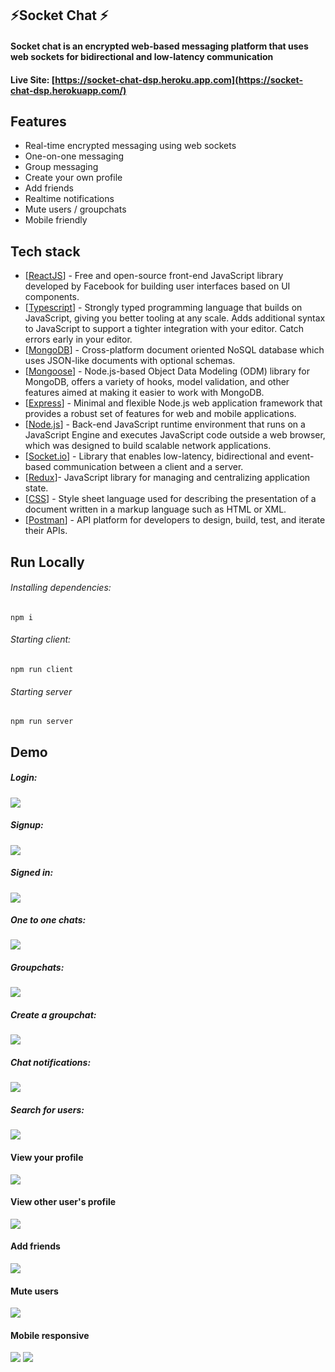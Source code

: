 ## ⚡Socket Chat ⚡
#### Socket chat is an encrypted web-based messaging platform that uses web sockets for bidirectional and low-latency communication

#### Live Site: [https://socket-chat-dsp.heroku.app.com](https://socket-chat-dsp.herokuapp.com/)
## Features
- Real-time encrypted messaging using web sockets
- One-on-one messaging
- Group messaging
- Create your own profile
- Add friends
- Realtime notifications
- Mute users / groupchats
- Mobile friendly

## Tech stack
- [[ReactJS](https://reactjs.org/)] - Free and open-source front-end JavaScript library developed by Facebook for building user interfaces based on UI components.
- [[Typescript](https://www.typescriptlang.org/)] - Strongly typed programming language that builds on JavaScript, giving you better tooling at any scale. Adds additional syntax to JavaScript to support a tighter integration with your editor. Catch errors early in your editor.
- [[MongoDB](https://www.mongodb.com/)] - Cross-platform document oriented NoSQL database which uses JSON-like documents with optional schemas.
- [[Mongoose](https://mongoosejs.com/)] - Node.js-based Object Data Modeling (ODM) library for MongoDB, offers a variety of hooks, model validation, and other features aimed at making it easier to work with MongoDB.
- [[Express](https://expressjs.com/)] -  Minimal and flexible Node.js web application framework that provides a robust set of features for web and mobile applications.
- [[Node.js](https://nodejs.org/en/)] - Back-end JavaScript runtime environment that runs on a JavaScript Engine and executes JavaScript code outside a web browser, which was designed to build scalable network applications.
- [[Socket.io](https://socket.io/)] - Library that enables low-latency, bidirectional and event-based communication between a client and a server.
- [[Redux](https://redux.js.org/)]- JavaScript library for managing and centralizing application state.
- [[CSS](https://developer.mozilla.org/en-US/docs/Web/CSS)] - Style sheet language used for describing the presentation of a document written in a markup language such as HTML or XML.
- [[Postman](https://www.postman.com/)] - API platform for developers to design, build, test, and iterate their APIs.

## Run Locally
###### Installing dependencies:
``
npm i
``
###### Starting client:
``
npm run client
``
###### Starting server
``
npm run server
``

## Demo
##### Login:
![](https://raw.githubusercontent.com/DylanPina/SocketChat/master/client/public/read-me-images/Login.png)
##### Signup:
![](https://raw.githubusercontent.com/DylanPina/SocketChat/master/client/public/read-me-images/Signup.jpg) 
##### Signed in:
![](https://github.com/DylanPina/SocketChat/blob/master/client/public/read-me-images/LoggedIn.jpg?raw=true) 
##### One to one chats:
![](https://github.com/DylanPina/SocketChat/blob/master/client/public/read-me-images/SingleChat.jpg?raw=true) 
##### Groupchats:
![](https://github.com/DylanPina/SocketChat/blob/master/client/public/read-me-images/Groupchat.jpg?raw=true) 
##### Create a groupchat:
![](https://github.com/DylanPina/SocketChat/blob/master/client/public/read-me-images/CreateGroupchat.jpg?raw=true)
##### Chat notifications:
![](https://github.com/DylanPina/SocketChat/blob/master/client/public/read-me-images/Notifications.jpg?raw=true)
##### Search for users:
![](https://github.com/DylanPina/SocketChat/blob/master/client/public/read-me-images/SearchUsers.jpg?raw=true)
#### View your profile
![](https://github.com/DylanPina/SocketChat/blob/master/client/public/read-me-images/MyProfile.jpg?raw=true)
#### View other user's profile
![](https://github.com/DylanPina/SocketChat/blob/master/client/public/read-me-images/ViewProfile.jpg?raw=true)
#### Add friends
![](https://github.com/DylanPina/SocketChat/blob/master/client/public/read-me-images/FriendAdd.jpg?raw=true)
#### Mute users
![](https://github.com/DylanPina/SocketChat/blob/master/client/public/read-me-images/MuteUser.jpg?raw=true)
#### Mobile responsive
![](https://github.com/DylanPina/SocketChat/blob/master/client/public/read-me-images/MobileMyChats.jpg?raw=true)
![](https://github.com/DylanPina/SocketChat/blob/master/client/public/read-me-images/MobileSingleChat.jpg?raw=true)
